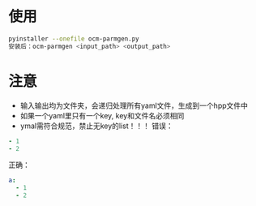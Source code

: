# 使用
```bash
pyinstaller --onefile ocm-parmgen.py
安装后：ocm-parmgen <input_path> <output_path>
```
# 注意
- 输入输出均为文件夹，会递归处理所有yaml文件，生成到一个hpp文件中
- 如果一个yaml里只有一个key, key和文件名必须相同
- ymal需符合规范，禁止无key的list！！！
错误：
```yaml
- 1
- 2
```
正确：
```yaml
a:
  - 1
  - 2
```
